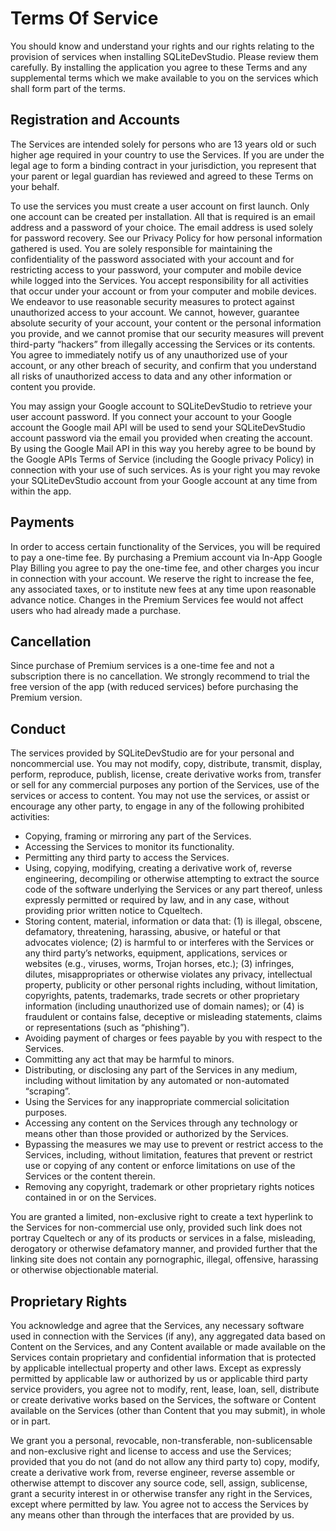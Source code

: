 # Terms Of Service
You should know and understand your rights and our rights relating to the provision of services when installing SQLiteDevStudio. Please review them carefully. By installing the application you agree to these Terms and any supplemental terms which we make available to you on the services which shall form part of the terms.

## Registration and Accounts
The Services are intended solely for persons who are 13 years old or such higher age required in your country to use the Services. If you are under the legal age to form a binding contract in your jurisdiction, you represent that your parent or legal guardian has reviewed and agreed to these Terms on your behalf.

To use the services you must create a user account on first launch. Only one account can be created per installation. All that is required is an email address and a password of your choice. The email address is used solely for password recovery. See our Privacy Policy for how personal information gathered is used. You are solely responsible for maintaining the confidentiality of the password associated with your account and for restricting access to your password, your computer and mobile device while logged into the Services. You accept responsibility for all activities that occur under your account or from your computer and mobile devices. We endeavor to use reasonable security measures to protect against unauthorized access to your account. We cannot, however, guarantee absolute security of your account, your content or the personal information you provide, and we cannot promise that our security measures will prevent third-party “hackers” from illegally accessing the Services or its contents. You agree to immediately notify us of any unauthorized use of your account, or any other breach of security, and confirm that you understand all risks of unauthorized access to data and any other information or content you provide.

You may assign your Google account to SQLiteDevStudio to retrieve your user account password. If you connect your account to your Google account the Google mail API will be used to send your SQLiteDevStudio account password via the email you provided when creating the account. By using the Google Mail API in this way you hereby agree to be bound by the Google APIs Terms of Service (including the Google privacy Policy) in connection with your use of such services. As is your right you may revoke your SQLiteDevStudio account from your Google account at any time from within the app.

## Payments
In order to access certain functionality of the Services, you will be required to pay a one-time fee. By purchasing a Premium account via In-App Google Play Billing you agree to pay the one-time fee, and other charges you incur in connection with your account. We reserve the right to increase the fee, any associated taxes, or to institute new fees at any time upon reasonable advance notice. Changes in the Premium Services fee would not affect users who had already made a purchase.

## Cancellation
Since purchase of Premium services is a one-time fee and not a subscription there is no cancellation. We strongly recommend to trial the free version of the app (with reduced services) before purchasing the Premium version.

## Conduct
The services provided by SQLiteDevStudio are for your personal and noncommercial use. You may not modify, copy, distribute, transmit, display, perform, reproduce, publish, license, create derivative works from, transfer or sell for any commercial purposes any portion of the Services, use of the services or access to content. You may not use the services, or assist or encourage any other party, to engage in any of the following prohibited activities:

- Copying, framing or mirroring any part of the Services.
- Accessing the Services to monitor its functionality.
- Permitting any third party to access the Services.
- Using, copying, modifying, creating a derivative work of, reverse engineering, decompiling or otherwise attempting to extract the source code of the software underlying the Services or any part thereof, unless expressly permitted or required by law, and in any case, without providing prior written notice to Cqueltech.
- Storing content, material, information or data that: (1) is illegal, obscene, defamatory, threatening, harassing, abusive, or hateful or that advocates violence; (2) is harmful to or interferes with the Services or any third party’s networks, equipment, applications, services or websites (e.g., viruses, worms, Trojan horses, etc.); (3) infringes, dilutes, misappropriates or otherwise violates any privacy, intellectual property, publicity or other personal rights including, without limitation, copyrights, patents, trademarks, trade secrets or other proprietary information (including unauthorized use of domain names); or (4) is fraudulent or contains false, deceptive or misleading statements, claims or representations (such as “phishing”).
- Avoiding payment of charges or fees payable by you with respect to the Services.
- Committing any act that may be harmful to minors.
- Distributing, or disclosing any part of the Services in any medium, including without limitation by any automated or non-automated “scraping”.
- Using the Services for any inappropriate commercial solicitation purposes.
- Accessing any content on the Services through any technology or means other than those provided or authorized by the Services.
- Bypassing the measures we may use to prevent or restrict access to the Services, including, without limitation, features that prevent or restrict use or copying of any content or enforce limitations on use of the Services or the content therein.
- Removing any copyright, trademark or other proprietary rights notices contained in or on the Services.

You are granted a limited, non-exclusive right to create a text hyperlink to the Services for non-commercial use only, provided such link does not portray Cqueltech or any of its products or services in a false, misleading, derogatory or otherwise defamatory manner, and provided further that the linking site does not contain any pornographic, illegal, offensive, harassing or otherwise objectionable material.

## Proprietary Rights
You acknowledge and agree that the Services, any necessary software used in connection with the Services (if any), any aggregated data based on Content on the Services, and any Content available or made available on the Services contain proprietary and confidential information that is protected by applicable intellectual property and other laws. Except as expressly permitted by applicable law or authorized by us or applicable third party service providers, you agree not to modify, rent, lease, loan, sell, distribute or create derivative works based on the Services, the software or Content available on the Services (other than Content that you may submit), in whole or in part.

We grant you a personal, revocable, non-transferable, non-sublicensable and non-exclusive right and license to access and use the Services; provided that you do not (and do not allow any third party to) copy, modify, create a derivative work from, reverse engineer, reverse assemble or otherwise attempt to discover any source code, sell, assign, sublicense, grant a security interest in or otherwise transfer any right in the Services, except where permitted by law. You agree not to access the Services by any means other than through the interfaces that are provided by us.
